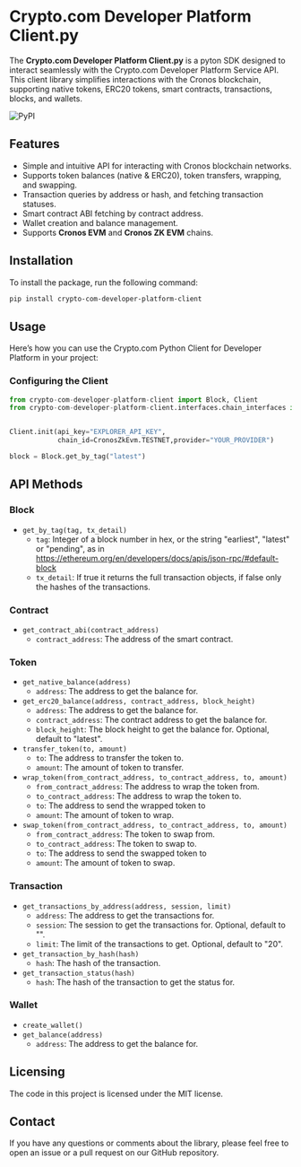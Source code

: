 # Crypto.com Developer Platform Client.py

The **Crypto.com Developer Platform Client.py** is a pyton SDK designed to interact seamlessly with the Crypto.com Developer Platform Service API. This client library simplifies interactions with the Cronos blockchain, supporting native tokens, ERC20 tokens, smart contracts, transactions, blocks, and wallets.

![PyPI](https://pypi.org/project/developer-platform-client-py)

## Features

- Simple and intuitive API for interacting with Cronos blockchain networks.
- Supports token balances (native & ERC20), token transfers, wrapping, and swapping.
- Transaction queries by address or hash, and fetching transaction statuses.
- Smart contract ABI fetching by contract address.
- Wallet creation and balance management.
- Supports **Cronos EVM** and **Cronos ZK EVM** chains.

## Installation

To install the package, run the following command:

```bash
pip install crypto-com-developer-platform-client
```

## Usage

Here’s how you can use the Crypto.com Python Client for Developer Platform in your project:

### Configuring the Client

```py
from crypto-com-developer-platform-client import Block, Client
from crypto-com-developer-platform-client.interfaces.chain_interfaces import CronosZkEvm


Client.init(api_key="EXPLORER_API_KEY",
            chain_id=CronosZkEvm.TESTNET,provider="YOUR_PROVIDER")

block = Block.get_by_tag("latest")
```

## API Methods

### Block

- `get_by_tag(tag, tx_detail)`
  - `tag`: Integer of a block number in hex, or the string "earliest", "latest" or "pending", as in https://ethereum.org/en/developers/docs/apis/json-rpc/#default-block
  - `tx_detail`: If true it returns the full transaction objects, if false only the hashes of the transactions.

### Contract

- `get_contract_abi(contract_address)`
  - `contract_address`: The address of the smart contract.

### Token

- `get_native_balance(address)`
  - `address`: The address to get the balance for.
- `get_erc20_balance(address, contract_address, block_height)`
  - `address`: The address to get the balance for.
  - `contract_address`: The contract address to get the balance for.
  - `block_height`: The block height to get the balance for. Optional, default to "latest".
- `transfer_token(to, amount)`
  - `to`: The address to transfer the token to.
  - `amount`: The amount of token to transfer.
- `wrap_token(from_contract_address, to_contract_address, to, amount)`
  - `from_contract_address`: The address to wrap the token from.
  - `to_contract_address`: The address to wrap the token to.
  - `to`: The address to send the wrapped token to
  - `amount`: The amount of token to wrap.
- `swap_token(from_contract_address, to_contract_address, to, amount)`
  - `from_contract_address`: The token to swap from.
  - `to_contract_address`: The token to swap to.
  - `to`: The address to send the swapped token to
  - `amount`: The amount of token to swap.

### Transaction

- `get_transactions_by_address(address, session, limit)`
  - `address`: The address to get the transactions for.
  - `session`: The session to get the transactions for. Optional, default to "".
  - `limit`: The limit of the transactions to get. Optional, default to "20".
- `get_transaction_by_hash(hash)`
  - `hash`: The hash of the transaction.
- `get_transaction_status(hash)`
  - `hash`: The hash of the transaction to get the status for.

### Wallet

- `create_wallet()`
- `get_balance(address)`
  - `address`: The address to get the balance for.

## Licensing

The code in this project is licensed under the MIT license.

## Contact

If you have any questions or comments about the library, please feel free to open an issue or a pull request on our GitHub repository.
